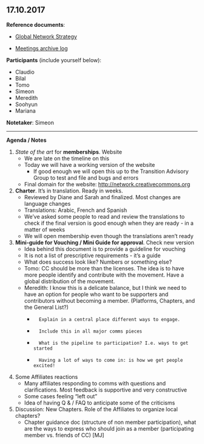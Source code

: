 ## 17.10.2017

**Reference documents**: 

* [Global Network Strategy](https://github.com/creativecommons/global-network-strategy/blob/master/GlobalNetworkStrategy-Final.md)

* [Meetings archive log](https://github.com/creativecommons/global-network-strategy#the-advisory-group-for-the-transition) 

**Participants** (include yourself below):

- Claudio
- Bilal
- Tomo
- Simeon
- Meredith
- Soohyun
- Mariana

**Notetaker**: Simeon

---

**Agenda / Notes**

1. *State of the art* for **memberships**. Website
	* We are late on the timeline on this
	* Today we will have a working version of the website
		* If good enough we will open this up to the Transition Advisory Group to test and file and bugs and errors
	* Final domain for the website: http://network.creativecommons.org
2. **Charter**. It’s in translation. Ready in weeks.
	* Reviewed by Diane and Sarah and finalized. Most changes are language changes
	* Translations: Arabic, French and Spanish
	* We’ve asked some people to read and review the translations to check if the final version is good enough when they are ready - in a matter of weeks
	* We will open membership even though the translations aren’t ready
3. **Mini-guide for Vouching / Mini Guide for approval**. Check new version
	* Idea behind this document is to provide a guideline for vouching
	* It is not a list of prescriptive requirements - it’s a guide
	* What does success look like? Numbers or something else?
	* Tomo: CC should be more than the licenses. The idea is to have more people identify and contribute with the movement. Have a global distribution of the movement.
	* Meredith: I know this is a delicate balance, but I think we need to have an option for people who want to be supporters and contributors without becoming a member.  (Platforms, Chapters, and the General List?)
		- 		Explain in a central place different ways to engage. 
		- 		Include this in all major comms pieces
		- 		What is the pipeline to participation? I.e. ways to get started
		- 		Having a lot of ways to come in: is how we get people excited!
4. Some Affiliates reactions
	* Many affiliates responding to comms with questions and clarifications. Most feedback is supportive and very constructive
	* Some cases feeling “left out”
	* Idea of having Q & / FAQ to anticipate some of the criticisms
5. Discussion: New Chapters. Role of the Affiliates to organize local chapters?
	* Chapter guidance doc (structure of non member participation), what are the ways to express who should join as a member (participating member vs. friends of CC)  [MJ]